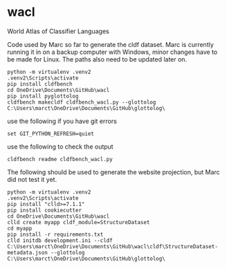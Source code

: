 # wacl
World Atlas of Classifier Languages



Code used by Marc so far to generate the cldf dataset. Marc is currently running it in on a backup computer with Windows, minor changes have to be made for Linux. The paths also need to be updated later on.

```
python -m virtualenv .venv2
.venv2\Scripts\activate
pip install cldfbench
cd OneDrive\Documents\GitHub\wacl
pip install pyglottolog
cldfbench makecldf cldfbench_wacl.py --glottolog C:\Users\marct\OneDrive\Documents\GitHub\glottolog\
```

use the following if you have git errors
```
set GIT_PYTHON_REFRESH=quiet
```

use the following to check the output
```
cldfbench readme cldfbench_wacl.py
```

The following should be used to generate the website projection, but Marc did not test it yet.


```
python -m virtualenv .venv2
.venv2\Scripts\activate
pip install "clld>=7.1.1"
pip install cookiecutter
cd OneDrive\Documents\GitHub\wacl
clld create myapp cldf_module=StructureDataset
cd myapp
pip install -r requirements.txt
clld initdb development.ini --cldf C:\Users\marct\OneDrive\Documents\GitHub\wacl\cldf\StructureDataset-metadata.json --glottolog C:\Users\marct\OneDrive\Documents\GitHub\glottolog\
```